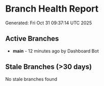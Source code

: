 # Branch Health Report
Generated: Fri Oct 31 09:37:14 UTC 2025

## Active Branches
- **main** - 12 minutes ago by Dashboard Bot

## Stale Branches (>30 days)
No stale branches found
